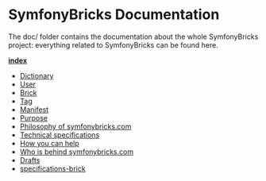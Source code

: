 # SymfonyBricks Documentation

The doc/ folder contains the documentation about the whole SymfonyBricks project: everything related to SymfonyBricks can be found here. 

**[index](index.md)**

- [Dictionary](dictionary.md)
 - [User](dictionary.md#user)
 - [Brick](dictionary.md#brick)
 - [Tag](dictionary.md#tag)
- [Manifest](manifest.md)
 - [Purpose](manifest.md#purpose)
 - [Philosophy of symfonybricks.com](manifest.md#philosophy-of-symfonybrickscom)
 - [Technical specifications](manifest.md#technical-specifications)
 - [How you can help](manifest.md#how-you-can-help)
 - [Who is behind symfonybricks.com](manifest.md#who-is-behind-symfonybrickscom)
- [Drafts](drafts/)
 - [specifications-brick](drafts/specifications-brick.md)
 